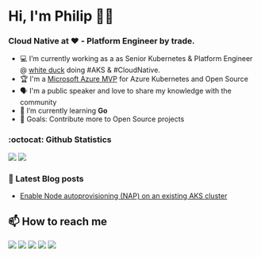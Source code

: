 # Hi, I'm Philip :tipping_hand_man:

<h3>Cloud Native at ❤️ - Platform Engineer by trade.</h3>

- :computer: I’m currently working as a as Senior Kubernetes & Platform Engineer @ [white duck](https://whiteduck.de/) doing #AKS & #CloudNative.
- :trophy: I'm a [Microsoft Azure MVP](https://mvp.microsoft.com/en-US/mvp/profile/74b6d12a-0cce-ed11-a7c6-000d3a5603d3) for Azure Kubernetes and Open Source
- :speaking_head: I'm a public speaker and love to share my knowledge with the community
- :seedling: I’m currently learning **Go**
- :goal_net: Goals: Contribute more to Open Source projects

### :octocat: Github Statistics

![](http://github-profile-summary-cards.vercel.app/api/cards/profile-details?username=philwelz&theme=transparent)
![](http://github-profile-summary-cards.vercel.app/api/cards/stats?username=philwelz&theme=transparent)

### :card_index: Latest Blog posts

- [Enable Node autoprovisioning (NAP) on an existing AKS cluster](https://philipwelz.com/enable-nap-on-an-existing-aks-cluster)

## :mailbox: How to reach me

[![](https://img.shields.io/badge/-@philwelz-000000?style=for-the-badge&logo=X&logoColor=ffffff)](https://twitter.com/philwelz)
[![](https://img.shields.io/badge/philipwelz-0A66C2?style=for-the-badge&logo=linkedin&logoColor=#0A66C2)](https://www.linkedin.com/in/philipwelz)
[![](https://img.shields.io/badge/-@philipwelz.cloud-1185FE?style=for-the-badge&logo=bluesky&logoColor=white)](https://bsky.app/profile/philipwelz.cloud)
[![](https://img.shields.io/badge/-@philwelz-%23181717?style=for-the-badge&logo=github)](https://github.com/philwelz)
[![](https://img.shields.io/badge/-philipwelz.com-2962FF?style=for-the-badge&logo=hashnode&logoColor=white)](https://philipwelz.com/)